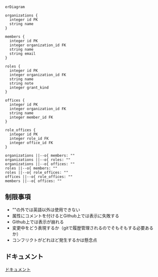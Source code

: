 ```mermaid
erDiagram

organizations {
  integer id PK
  string name
}

members {
  integer id PK
  integer organization_id FK
  string name
  string email
}

roles {
  integer id PK
  integer organization_id FK
  string name
  string note
  integer grant_kind
}

offices {
  integer id PK
  integer organization_id FK
  string name
  integer member_id FK
}

role_offices {
  integer id PK
  integer role_id FK
  integer office_id FK
}

organizations ||--o{ members: ""
organizations ||--o{ roles: ""
organizations ||--o{ offices: ""
roles ||--o{ members: ""
roles ||--o{ role_offices: ""
offices ||--o{ role_offices: ""
members ||--o{ offices: ""

```

## 制限事項
- ""の外では英語以外は使用できない
- 属性にコメントを付けるとGithub上では表示に失敗する
- Github上では表示が崩れる
- 変更中をどう表現するか（gitで履歴管理されるのでそもそもする必要あるか）
- コンフリクトがどれほど発生するかは懸念点

## ドキュメント
[ドキュメント](https://mermaid-js.github.io/mermaid/#/)
